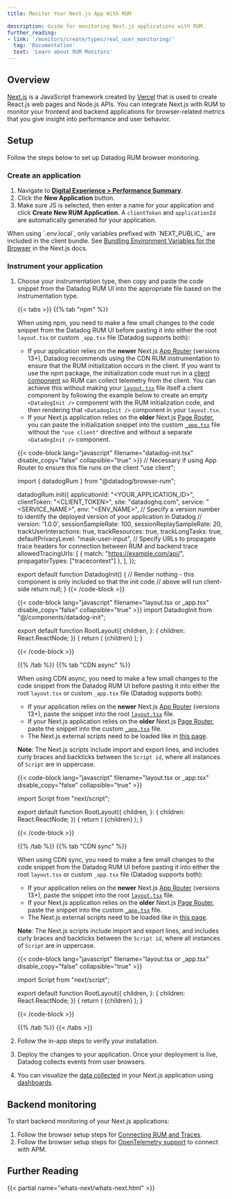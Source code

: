 ```yaml
---
title: Monitor Your Next.js App With RUM

description: Guide for monitoring Next.js applications with RUM.
further_reading:
- link: '/monitors/create/types/real_user_monitoring/'
  tag: 'Documentation'
  text: 'Learn about RUM Monitors'
---
```


## Overview

[Next.js][1] is a JavaScript framework created by [Vercel][8] that is used to create React.js web pages and Node.js APIs. You can integrate Next.js with RUM to monitor your frontend and backend applications for browser-related metrics that you give insight into performance and user behavior.

## Setup

Follow the steps below to set up Datadog RUM browser monitoring.

### Create an application

1. Navigate to **[Digital Experience > Performance Summary][2]**.
2. Click the **New Application** button.
3. Make sure JS is selected, then enter a name for your application and click **Create New RUM Application**. A `clientToken` and `applicationId` are automatically generated for your application.

<div class="alert alert-info">When using `.env.local`, only variables prefixed with `NEXT_PUBLIC_` are included in the client bundle. See <a href="https://nextjs.org/docs/pages/building-your-application/configuring/environment-variables#bundling-environment-variables-for-the-browser" target="_blank">Bundling Environment Variables for the Browser</a> in the Next.js docs.</div>

### Instrument your application

1. Choose your instrumentation type, then copy and paste the code snippet from the Datadog RUM UI into the appropriate file based on the instrumentation type.

   {{< tabs >}}
   {{% tab "npm" %}}

   When using npm, you need to make a few small changes to the code snippet from the Datadog RUM UI before pasting it into either the root `layout.tsx` or custom `_app.tsx` file (Datadog supports both):

   - If your application relies on the **newer** Next.js [App Router][1] (versions 13+), Datadog recommends using the CDN RUM instrumentation to ensure that the RUM initialization occurs in the client. If you want to use the npm package, the initialization code must run in a [client component][5] so RUM can collect telemetry from the client. You can achieve this without making your [`layout.tsx`][2] file itself a client component by following the example below to create an empty `<DatadogInit />` component with the RUM initialization code, and then rendering that `<DatadogInit />` component in your `layout.tsx`.
   - If your Next.js application relies on the **older** Next.js [Page Router][3], you can paste the initialization snippet into the custom [`_app.tsx`][4] file without the `"use client"` directive and without a separate `<DatadogInit />` component.

   {{< code-block lang="javascript" filename="datadog-init.tsx" disable_copy="false" collapsible="true" >}}
   // Necessary if using App Router to ensure this file runs on the client
   "use client";
    
    import { datadogRum } from "@datadog/browser-rum";
    
    datadogRum.init({
      applicationId: "<YOUR_APPLICATION_ID>",
      clientToken: "<CLIENT_TOKEN>",
      site: "datadoghq.com",
      service: "<SERVICE_NAME>",
      env: "<ENV_NAME>",
      // Specify a version number to identify the deployed version of your application in Datadog
      // version: '1.0.0',
      sessionSampleRate: 100,
      sessionReplaySampleRate: 20,
      trackUserInteractions: true,
      trackResources: true,
      trackLongTasks: true,
      defaultPrivacyLevel: "mask-user-input",
      // Specify URLs to propagate trace headers for connection between RUM and backend trace
      allowedTracingUrls: [
        { match: "https://example.com/api/", propagatorTypes: ["tracecontext"] },
      ],
    });
    
    export default function DatadogInit() {
      // Render nothing - this component is only included so that the init code
      // above will run client-side
      return null;
    }
   {{< /code-block >}}
   
   {{< code-block lang="javascript" filename="layout.tsx or _app.tsx" disable_copy="false" collapsible="true" >}}
    import DatadogInit from "@/components/datadog-init";

    export default function RootLayout({
      children,
    }: {
      children: React.ReactNode;
    }) {
      return (
        <html lang="en">
          <body>
            <DatadogInit />
            {children}
          </body>
        </html>
      );
    }

   {{< /code-block >}}

   [1]: https://nextjs.org/docs/app
   [2]: https://nextjs.org/docs/app/building-your-application/routing/pages-and-layouts#root-layout-required
   [3]: https://nextjs.org/docs/pages
   [4]: https://nextjs.org/docs/pages/building-your-application/routing/custom-app#usage
   [5]: https://nextjs.org/docs/app/building-your-application/rendering/client-components#using-client-components-in-nextjs

   {{% /tab %}}
   {{% tab "CDN async" %}}

   When using CDN async, you need to make a few small changes to the code snippet from the Datadog RUM UI before pasting it into either the root `layout.tsx` or custom `_app.tsx` file (Datadog supports both):

   - If your application relies on the **newer** Next.js [App Router][1] (versions 13+), paste the snippet into the root [`layout.tsx`][2] file.
   - If your Next.js application relies on the **older** Next.js [Page Router][3], paste the snippet into the custom [`_app.tsx`][4] file.
   - The Next.js external scripts need to be loaded like in [this page][5].

   **Note**: The Next.js scripts include import and export lines, and includes curly braces and backticks between the `Script id`, where all instances of `Script` are in uppercase.

   {{< code-block lang="javascript" filename="layout.tsx or _app.tsx" disable_copy="false" collapsible="true" >}}

   import Script from "next/script";

   export default function RootLayout({
     children,
   }: {
     children: React.ReactNode;
   }) {
     return (
       <html lang="en">
         <Script id="datadog-rum">
           {`
             (function(h,o,u,n,d) {
               h=h[d]=h[d]||{q:[],onReady:function(c){h.q.push(c)}}
               d=o.createElement(u);d.async=1;d.src=n
               n=o.getElementsByTagName(u)[0];n.parentNode.insertBefore(d,n)
             })(window,document,'script','https://www.datadoghq-browser-agent.com/us1/v6/datadog-rum.js','DD_RUM')
             window.DD_RUM.onReady(function() {
               window.DD_RUM.init({
                 clientToken: '<CLIENT_TOKEN>',
                 applicationId: '<YOUR_APPLICATION_ID>',
                 site: 'datadoghq.com',
                 service: 'next-app-router-rum',
                 env: '<ENV_NAME>',
                 // Specify a version number to identify the deployed version of your application in Datadog
                 // version: '1.0.0',
                 sessionSampleRate: 100,
                 sessionReplaySampleRate: 100,
               });
             })
           `}
         </Script>
         <body>{children}</body>
       </html>
     );
   }

   {{< /code-block >}}

   [1]: https://nextjs.org/docs/app
   [2]: https://nextjs.org/docs/app/building-your-application/routing/pages-and-layouts#root-layout-required
   [3]: https://nextjs.org/docs/pages
   [4]: https://nextjs.org/docs/pages/building-your-application/routing/custom-app#usage
   [5]: https://nextjs.org/docs/messages/next-script-for-ga#using-analyticsjs-legacy

   {{% /tab %}}
   {{% tab "CDN sync" %}}

   When using CDN sync, you need to make a few small changes to the code snippet from the Datadog RUM UI before pasting it into either the root `layout.tsx` or custom `_app.tsx` file (Datadog supports both):

   - If your application relies on the **newer** Next.js [App Router][1] (versions 13+), paste the snippet into the root [`layout.tsx`][2] file.
   - If your Next.js application relies on the **older** Next.js [Page Router][3], paste the snippet into the custom [`_app.tsx`][4] file.
   - The Next.js external scripts need to be loaded like in [this page][5].

   **Note**: The Next.js scripts include import and export lines, and includes curly braces and backticks between the `Script id`, where all instances of `Script` are in uppercase.

   {{< code-block lang="javascript" filename="layout.tsx or _app.tsx" disable_copy="false" collapsible="true" >}}

   import Script from "next/script";

   export default function RootLayout({
     children,
   }: {
     children: React.ReactNode;
   }) {
     return (
       <html lang="en">
         <body>
           <Script
             id="dd-rum-sync"
             src="https://www.datadoghq-browser-agent.com/us1/v6/datadog-rum.js"
             type="text/javascript"
             strategy="beforeInteractive"
           />
           <Script id="datadog-rum">
             {`
               window.DD_RUM && window.DD_RUM.init({
                 clientToken: '<CLIENT_TOKEN>',
                 applicationId: '<YOUR_APPLICATION_ID>',
                 site: 'datadoghq.com',
                 service: 'rum-cdn-async',
                 env: '<ENV_NAME>',
                 // Specify a version number to identify the deployed version of your application in Datadog
                 // version: '1.0.0',
                 sessionSampleRate: 100,
                 sessionReplaySampleRate: 100,
               });
             `}
           </Script>
           {children}
         </body>
       </html>
     );
   }

   {{< /code-block >}}

   [1]: https://nextjs.org/docs/app
   [2]: https://nextjs.org/docs/app/building-your-application/routing/pages-and-layouts#root-layout-required
   [3]: https://nextjs.org/docs/pages
   [4]: https://nextjs.org/docs/pages/building-your-application/routing/custom-app#usage
   [5]: https://nextjs.org/docs/messages/next-script-for-ga#using-analyticsjs-legacy

   {{% /tab %}}
   {{< /tabs >}}

3. Follow the in-app steps to verify your installation.
4. Deploy the changes to your application. Once your deployment is live, Datadog collects events from user browsers.
5. You can visualize the [data collected][3] in your Next.js application using [dashboards][4].

## Backend monitoring

To start backend monitoring of your Next.js applications:

1. Follow the browser setup steps for [Connecting RUM and Traces][6].
2. Follow the browser setup steps for [OpenTelemetry support][7] to connect with APM.

## Further Reading

{{< partial name="whats-next/whats-next.html" >}}

[1]: https://nextjs.org/
[2]: https://app.datadoghq.com/rum/performance-monitoring?_gl=1*il22i*_gcl_aw*R0NMLjE2OTAzMDM5MzcuQ2owS0NRanc1ZjJsQmhDa0FSSXNBSGVUdmxqb3ZQX1YyMFRsV1o1UlJLVHNUNHNITll2ZEJ0bTZONnlxdVM1X3lzY2NOejE4QzVON1ktOGFBcHpYRUFMd193Y0I.*_gcl_au*MjMxOTI4ODMzLjE2OTAyMjI1NTA.*_ga*MTIwMTk2NTA5Ny4xNjY2NzEzMjY2*_ga_KN80RDFSQK*MTY5MTc5ODE4OS4xMzYuMS4xNjkxNzk4NTQyLjAuMC4w*_fplc*RnA3SEVTb1BoTG9ndDI0OFQ5TERxRWRtMjNwTWVrTWZ3VGNGeWRaYm9HRkpJSXBxVHdVdFNTcURCWW1rZENHUldmU2EyTzhtZ3NXVzRUR0JUTzRnSGdPeGRkVVpWYVA5V0x4JTJGeTFRNWo5djNqYmNwQnJpckdHUU93M08xU3clM0QlM0Q
[3]: /real_user_monitoring/application_monitoring/browser/data_collected/
[4]: /real_user_monitoring/platform/dashboards/
[5]: https://nextjs.org/docs/messages/next-script-for-ga#using-analyticsjs-legacy
[6]: /real_user_monitoring/correlate_with_other_telemetry/apm/?tab=browserrum#setup-rum
[7]: /real_user_monitoring/correlate_with_other_telemetry/apm/?tab=browserrum#opentelemetry-support
[8]: https://vercel.com
